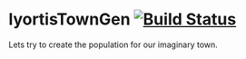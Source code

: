 lyortisTownGen [![Build Status](https://travis-ci.org/Endron/lyortisTownGen.svg?branch=master)](https://travis-ci.org/Endron/lyortisTownGen)
==============

Lets try to create the population for our imaginary town.
